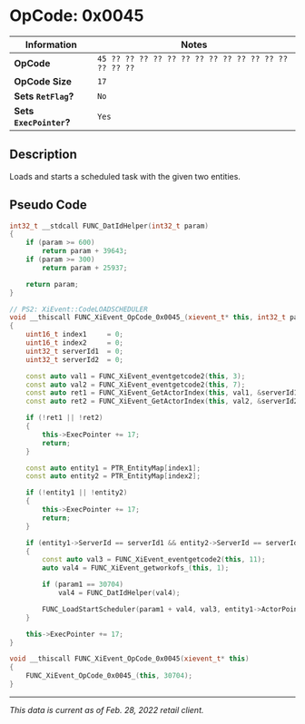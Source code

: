 # OpCode: 0x0045

| Information               | Notes |
|---                        |---    |
| **OpCode**                | `45 ?? ?? ?? ?? ?? ?? ?? ?? ?? ?? ?? ?? ?? ?? ?? ??` |
| **OpCode Size**           | `17`  |
| **Sets `RetFlag`?**       | `No`  |
| **Sets `ExecPointer`?**   | `Yes` |

## Description

Loads and starts a scheduled task with the given two entities.

## Pseudo Code

```cpp
int32_t __stdcall FUNC_DatIdHelper(int32_t param)
{
    if (param >= 600)
        return param + 39643;
    if (param >= 300)
        return param + 25937;

    return param;
}

// PS2: XiEvent::CodeLOADSCHEDULER
void __thiscall FUNC_XiEvent_OpCode_0x0045_(xievent_t* this, int32_t param1)
{
    uint16_t index1     = 0;
    uint16_t index2     = 0;
    uint32_t serverId1  = 0;
    uint32_t serverId2  = 0;

    const auto val1 = FUNC_XiEvent_eventgetcode2(this, 3);
    const auto val2 = FUNC_XiEvent_eventgetcode2(this, 7);
    const auto ret1 = FUNC_XiEvent_GetActorIndex(this, val1, &serverId1, &index1);
    const auto ret2 = FUNC_XiEvent_GetActorIndex(this, val2, &serverId2, &index2);

    if (!ret1 || !ret2)
    {
        this->ExecPointer += 17;
        return;
    }

    const auto entity1 = PTR_EntityMap[index1];
    const auto entity2 = PTR_EntityMap[index2];

    if (!entity1 || !entity2)
    {
        this->ExecPointer += 17;
        return;
    }

    if (entity1->ServerId == serverId1 && entity2->ServerId == serverId2 && (entity1->Render.Flags0 & 0x200) != 0 && (entity2->Render.Flags0 & 0x200) != 0)
    {
        const auto val3 = FUNC_XiEvent_eventgetcode2(this, 11);
        auto val4 = FUNC_XiEvent_getworkofs_(this, 1);

        if (param1 == 30704)
            val4 = FUNC_DatIdHelper(val4);

        FUNC_LoadStartScheduler(param1 + val4, val3, entity1->ActorPointer, entity2->ActorPointer, FUNC_XiEvent_getworkofs_(this, 15));
    }

    this->ExecPointer += 17;
}

void __thiscall FUNC_XiEvent_OpCode_0x0045(xievent_t* this)
{
    FUNC_XiEvent_OpCode_0x0045_(this, 30704);
}
```

---

_This data is current as of Feb. 28, 2022 retail client._